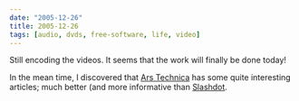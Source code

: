 ```yaml
---
date: "2005-12-26"
title: 2005-12-26
tags: [audio, dvds, free-software, life, video]
---
```

Still encoding the videos. It seems that the work will finally be
done today!

In the mean time, I discovered that
[Ars Technica](http://arstechnica.com/) has some quite interesting
articles; much better (and more informative than
[Slashdot](http://slashdot.org/).


